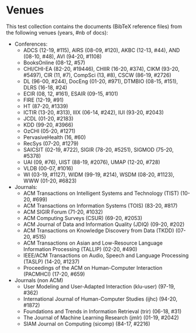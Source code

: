 # Venues

This test collection contains the documents (BibTeX reference files) from the following venues (years, #nb of docs):

- Conferences:
    - ADCS (12-19, #115), AIRS (08-09, #120), AKBC (12-13, #44), AND (08-10, #48), AVI (94-20, #1108)
    - BooksOnline (08-12, #57)
    - CHI/CHI-EA (82-20, #19446), CHIIR (16-20, #374), CIKM (93-20, #5497),
      CIR (11, #7), CompSci (13, #8), CSCW (86-19, #2726)
    - DL (96-00, #244), DocEng (01-20, #971), DTMBIO (08-15, #151), 
      DLRS (16-18, #24)
    - ECIR (08, 12, #161), ESAIR (09-15, #101)
    - FIRE (12-19, #91)
    - HT (87-20, #1339)
    - ICTIR (13-20, #313), IIIX (06-14, #242), IUI (93-20, #2043)
    - JCDL (01-20, #2183)
    - KDD (99-20, #3966)
    - OzCHI (05-20, #1271)
    - PervasiveHealth (16, #60)
    - RecSys (07-20, #1279)
    - SAICSIT (02-19, #722), SIGIR (78-20, #5251), SIGMOD (75-20, #5378)
    - UAI (09, #76), UIST (88-19, #2076), UMAP (12-20, #728)
    - VLDB (00-07, #1016)
    - WI (03-19, #1127), WIDM (99-19, #214), WSDM (08-20, #1123), WWW (01-20, #6823)
- Journals:
    - ACM Transactions on Intelligent Systems and Technology (TIST)
      (10-20, #699)
    - ACM Transactions on Information Systems (TOIS) (83-20, #817)
    - ACM SIGIR Forum (71-20, #1032)
    - ACM Computing Surveys (CSUR) (69-20, #2053)
    - ACM Journal of Data and Information Quality (JDIQ) (09-20, #202)
    - ACM Transactions on Knowledge Discovery from Data (TKDD) (07-20, #515)
    - ACM Transactions on Asian and Low-Resource Language Information Processing
      (TALLIP) (02-20, #490)
    - IEEE/ACM Transactions on Audio, Speech and Language Processing (TASLP)
      (14-20, #1237)
    - Proceedings of the ACM on Human-Computer Interaction (PACMHCI)
      (17-20, #659)
- Journals (non ACM)
    - User Modeling and User-Adapted Interaction (klu-user) (97-19, #362)
    - International Journal of Human-Computer Studies (ijhc) (94-20, #1872)
    - Foundations and Trends in Information Retrieval (trir) (06-18, #31)
    - The Journal of Machine Learning Research (jmlr) (01-19, #2042)
    - SIAM Journal on Computing (sicomp) (84-17, #2216)
